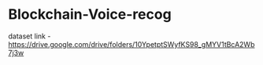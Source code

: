 # Blockchain-Voice-recog

dataset link - https://drive.google.com/drive/folders/10YpetptSWyfKS98_gMYV1tBcA2Wb7j3w

